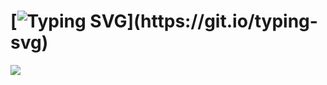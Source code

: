 # [![Typing SVG](https://readme-typing-svg.herokuapp.com?font=firacode&color=%2300B0F7&size=25&center=true&width=600&lines=Welcome+to+the+private+ngoding+club+!)](https://git.io/typing-svg)


![](https://komarev.com/ghpvc/?username=private-ngoding-club&color=blue&style=flat-square)
